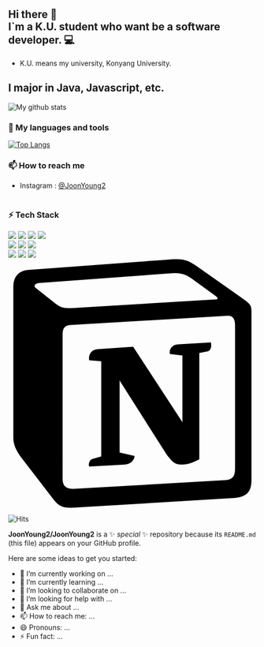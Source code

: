 ## Hi there 👋<br>I`m a K.U. student who want be a software developer. 💻
- K.U. means my university, Konyang University.
## I major in Java, Javascript, etc. <br>
![My github stats](https://github-readme-stats.vercel.app/api?username=JoonYoung2)<br>

### 🧰 My languages and tools

[![Top Langs](https://github-readme-stats.vercel.app/api/top-langs/?username=JoonYoung2&layout=compact)](https://github.com/JoonYoung2/JoonYoung2)
<br>

### 📫 How to reach me
* Instagram : [@JoonYoung2](https://www.instagram.com/jyseo0901/)
<br><br>

### ⚡ Tech Stack
<img src="https://img.shields.io/badge/JavaScript-green?style=flat&logo=Sass&logoColor=F7DF1E"/>
<img src="https://img.shields.io/badge/HTML5-green?style=flat&logo=Sass&logoColor=E34F26"/>
<img src="https://img.shields.io/badge/CSS3-green?style=flat&logo=Sass&logoColor=1572B6"/>
<img src="https://img.shields.io/badge/jQuery-green?style=flat&logo=Sass&logoColor=0769AD"/><br>
<img src="https://img.shields.io/badge/Java-green?style=flat&logo=Sass&logoColor=66CFE3"/>
<img src="https://img.shields.io/badge/Node.js-green?style=flat&logo=Sass&logoColor=339933"/>
<img src="https://img.shields.io/badge/Python-green?style=flat&logo=Sass&logoColor=3776AB"/><br>
<img src="https://img.shields.io/badge/SpringBoot-green?style=flat&logo=Sass&logoColor=6DB33F"/>
<img src="https://img.shields.io/badge/Gradle-green?style=flat&logo=Sass&logoColor=02303A"/>
<img src="https://img.shields.io/badge/PL\/SQL-green?style=flat&logo=Sass&logoColor=4169E1"/>
<svg role="img" viewBox="0 0 24 24" xmlns="http://www.w3.org/2000/svg"><title>Notion</title><path d="M4.459 4.208c.746.606 1.026.56 2.428.466l13.215-.793c.28 0 .047-.28-.046-.326L17.86 1.968c-.42-.326-.981-.7-2.055-.607L3.01 2.295c-.466.046-.56.28-.374.466zm.793 3.08v13.904c0 .747.373 1.027 1.214.98l14.523-.84c.841-.046.935-.56.935-1.167V6.354c0-.606-.233-.933-.748-.887l-15.177.887c-.56.047-.747.327-.747.933zm14.337.745c.093.42 0 .84-.42.888l-.7.14v10.264c-.608.327-1.168.514-1.635.514-.748 0-.935-.234-1.495-.933l-4.577-7.186v6.952L12.21 19s0 .84-1.168.84l-3.222.186c-.093-.186 0-.653.327-.746l.84-.233V9.854L7.822 9.76c-.094-.42.14-1.026.793-1.073l3.456-.233 4.764 7.279v-6.44l-1.215-.139c-.093-.514.28-.887.747-.933zM1.936 1.035l13.31-.98c1.634-.14 2.055-.047 3.082.7l4.249 2.986c.7.513.934.653.934 1.213v16.378c0 1.026-.373 1.634-1.68 1.726l-15.458.934c-.98.047-1.448-.093-1.962-.747l-3.129-4.06c-.56-.747-.793-1.306-.793-1.96V2.667c0-.839.374-1.54 1.447-1.632z"/></svg>


![Hits](https://hits.seeyoufarm.com/api/count/incr/badge.svg?url=https%3A%2F%2Fgithub.com%2FJoonYoung2%2Fhit-counter&count_bg=%2379C83D&title_bg=%23555555&icon=&icon_color=%23E7E7E7&title=hits&edge_flat=false)

**JoonYoung2/JoonYoung2** is a ✨ _special_ ✨ repository because its `README.md` (this file) appears on your GitHub profile.

Here are some ideas to get you started:

- 🔭 I’m currently working on ...
- 🌱 I’m currently learning ...
- 👯 I’m looking to collaborate on ...
- 🤔 I’m looking for help with ...
- 💬 Ask me about ...
- 📫 How to reach me: ...
- 😄 Pronouns: ...
- ⚡ Fun fact: ...

<!--
![Anurag's GitHub stats](https://github-readme-stats.vercel.app/api?username=JoonYoung2&show_icons=true&theme=radical)
-->
